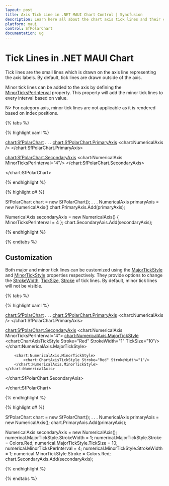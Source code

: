 ```yaml
---
layout: post
title: Axis Tick Line in .NET MAUI Chart Control | Syncfusion
description: Learn here all about the chart axis tick lines and their customization in the Syncfusion .NET MAUI Chart (SfPolarChart) control.
platform: maui
control: SfPolarChart
documentation: ug
---
```


# Tick Lines in .NET MAUI Chart

Tick lines are the small lines which is drawn on the axis line representing the axis labels. By default, tick lines are drawn outside of the axis.

Minor tick lines can be added to the axis by defining the [MinorTicksPerInterval]() property. This property will add the minor tick lines to every interval based on value.

N> For category axis, minor tick lines are not applicable as it is rendered based on index positions.

{% tabs %}

{% highlight xaml %}

<chart:SfPolarChart>
. . .
<chart:SfPolarChart.PrimaryAxis>
    <chart:NumericalAxis />
</chart:SfPolarChart.PrimaryAxis>

<chart:SfPolarChart.SecondaryAxis>
    <chart:NumericalAxis MinorTicksPerInterval="4"/>
</chart:SfPolarChart.SecondaryAxis>

</chart:SfPolarChart>

{% endhighlight %}

{% highlight c# %}

SfPolarChart chart = new SfPolarChart();
. . .
NumericalAxis primaryAxis = new NumericalAxis()
chart.PrimaryAxis.Add(primaryAxis);

NumericalAxis secondaryAxis = new NumericalAxis()
{
    MinorTicksPerInterval = 4 
};
chart.SecondaryAxis.Add(secondaryAxis);

{% endhighlight %}

{% endtabs %}

## Customization

Both major and minor tick lines can be customized using the [MajorTickStyle]() and [MinorTickStyle]() properties respectively. They provide options to change the [StrokeWidth](), [TickSize](), [Stroke]() of tick lines. By default, minor tick lines will not be visible.

{% tabs %}

{% highlight xaml %}

<chart:SfPolarChart>
. . .
<chart:SfPolarChart.PrimaryAxis>
    <chart:NumericalAxis />
</chart:SfPolarChart.PrimaryAxis>

<chart:SfPolarChart.SecondaryAxis>
    <chart:NumericalAxis MinorTicksPerInterval="4">
        <chart:NumericalAxis.MajorTickStyle>
            <chart:ChartAxisTickStyle Stroke="Red"
									  StrokeWidth="1"
									  TickSize="10"/>
        </chart:NumericalAxis.MajorTickStyle>
        
        <chart:NumericalAxis.MinorTickStyle>
            <chart:ChartAxisTickStyle Stroke="Red" StrokeWidth="1"/>
        </chart:NumericalAxis.MinorTickStyle>
    </chart:NumericalAxis>
</chart:SfPolarChart.SecondaryAxis>

</chart:SfPolarChart>

{% endhighlight %}

{% highlight c# %}

SfPolarChart chart = new SfPolarChart();
. . .
NumericalAxis primaryAxis = new NumericalAxis();
chart.PrimaryAxis.Add(primaryAxis);

NumericalAxis secondaryAxis = new NumericalAxis();
numerical.MajorTickStyle.StrokeWidth = 1;
numerical.MajorTickStyle.Stroke = Colors.Red;
numerical.MajorTickStyle.TickSize = 10;
numerical.MinorTicksPerInterval = 4;
numerical.MinorTickStyle.StrokeWidth = 1;
numerical.MinorTickStyle.Stroke = Colors.Red;
chart.SecondaryAxis.Add(secondaryAxis);

{% endhighlight %}

{% endtabs %}